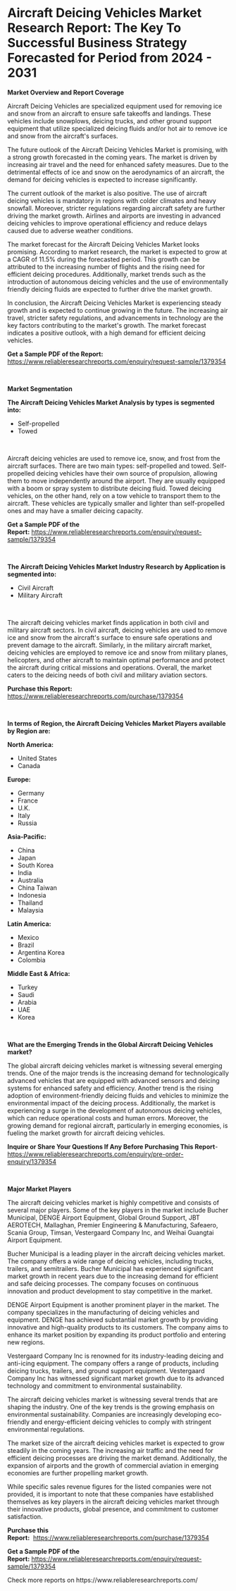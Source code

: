 <p><h1>Aircraft Deicing Vehicles Market Research Report: The Key To Successful Business Strategy Forecasted for Period from 2024 - 2031</h1></p><p><strong>Market Overview and Report Coverage</strong></p>
<p><p>Aircraft Deicing Vehicles are specialized equipment used for removing ice and snow from an aircraft to ensure safe takeoffs and landings. These vehicles include snowplows, deicing trucks, and other ground support equipment that utilize specialized deicing fluids and/or hot air to remove ice and snow from the aircraft's surfaces.</p><p>The future outlook of the Aircraft Deicing Vehicles Market is promising, with a strong growth forecasted in the coming years. The market is driven by increasing air travel and the need for enhanced safety measures. Due to the detrimental effects of ice and snow on the aerodynamics of an aircraft, the demand for deicing vehicles is expected to increase significantly.</p><p>The current outlook of the market is also positive. The use of aircraft deicing vehicles is mandatory in regions with colder climates and heavy snowfall. Moreover, stricter regulations regarding aircraft safety are further driving the market growth. Airlines and airports are investing in advanced deicing vehicles to improve operational efficiency and reduce delays caused due to adverse weather conditions.</p><p>The market forecast for the Aircraft Deicing Vehicles Market looks promising. According to market research, the market is expected to grow at a CAGR of 11.5% during the forecasted period. This growth can be attributed to the increasing number of flights and the rising need for efficient deicing procedures. Additionally, market trends such as the introduction of autonomous deicing vehicles and the use of environmentally friendly deicing fluids are expected to further drive the market growth.</p><p>In conclusion, the Aircraft Deicing Vehicles Market is experiencing steady growth and is expected to continue growing in the future. The increasing air travel, stricter safety regulations, and advancements in technology are the key factors contributing to the market's growth. The market forecast indicates a positive outlook, with a high demand for efficient deicing vehicles.</p></p>
<p><strong>Get a Sample PDF of the Report:</strong> <a href="https://www.reliableresearchreports.com/enquiry/request-sample/1379354">https://www.reliableresearchreports.com/enquiry/request-sample/1379354</a></p>
<p>&nbsp;</p>
<p><strong>Market Segmentation</strong></p>
<p><strong>The Aircraft Deicing Vehicles Market Analysis by types is segmented into:</strong></p>
<p><ul><li>Self-propelled</li><li>Towed</li></ul></p>
<p>&nbsp;</p>
<p><p>Aircraft deicing vehicles are used to remove ice, snow, and frost from the aircraft surfaces. There are two main types: self-propelled and towed. Self-propelled deicing vehicles have their own source of propulsion, allowing them to move independently around the airport. They are usually equipped with a boom or spray system to distribute deicing fluid. Towed deicing vehicles, on the other hand, rely on a tow vehicle to transport them to the aircraft. These vehicles are typically smaller and lighter than self-propelled ones and may have a smaller deicing capacity.</p></p>
<p><strong>Get a Sample PDF of the Report:</strong>&nbsp;<a href="https://www.reliableresearchreports.com/enquiry/request-sample/1379354">https://www.reliableresearchreports.com/enquiry/request-sample/1379354</a></p>
<p>&nbsp;</p>
<p><strong>The Aircraft Deicing Vehicles Market Industry Research by Application is segmented into:</strong></p>
<p><ul><li>Civil Aircraft</li><li>Military Aircraft</li></ul></p>
<p>&nbsp;</p>
<p><p>The aircraft deicing vehicles market finds application in both civil and military aircraft sectors. In civil aircraft, deicing vehicles are used to remove ice and snow from the aircraft's surface to ensure safe operations and prevent damage to the aircraft. Similarly, in the military aircraft market, deicing vehicles are employed to remove ice and snow from military planes, helicopters, and other aircraft to maintain optimal performance and protect the aircraft during critical missions and operations. Overall, the market caters to the deicing needs of both civil and military aviation sectors.</p></p>
<p><strong>Purchase this Report:</strong>&nbsp; <a href="https://www.reliableresearchreports.com/purchase/1379354">https://www.reliableresearchreports.com/purchase/1379354</a></p>
<p>&nbsp;</p>
<p><strong>In terms of Region, the Aircraft Deicing Vehicles Market Players available by Region are:</strong></p>
<p>
    <p> <strong> North America: </strong>
        <ul>
            <li>United States</li>
            <li>Canada</li>
        </ul>
        </p> 
    <p> <strong> Europe: </strong>
        <ul>
            <li>Germany</li>
            <li>France</li>
            <li>U.K.</li>
            <li>Italy</li>
            <li>Russia</li>
        </ul>
        </p> 
    <p> <strong> Asia-Pacific: </strong>
        <ul>
            <li>China</li>
            <li>Japan</li>
            <li>South Korea</li>
            <li>India</li>
            <li>Australia</li>
            <li>China Taiwan</li>
            <li>Indonesia</li>
            <li>Thailand</li>
            <li>Malaysia</li>
        </ul>
        </p> 
    <p> <strong> Latin America: </strong>
        <ul>
            <li>Mexico</li>
            <li>Brazil</li>
            <li>Argentina Korea</li>
            <li>Colombia</li>
        </ul>
        </p> 
    <p> <strong> Middle East & Africa: </strong>
        <ul>
            <li>Turkey</li>
            <li>Saudi</li>
            <li>Arabia</li>
            <li>UAE</li>
            <li>Korea</li>
        </ul>
    </p>
    </p>
<p>&nbsp;</p>
<p><strong>What are the Emerging Trends in the Global Aircraft Deicing Vehicles market?</strong></p>
<p><p>The global aircraft deicing vehicles market is witnessing several emerging trends. One of the major trends is the increasing demand for technologically advanced vehicles that are equipped with advanced sensors and deicing systems for enhanced safety and efficiency. Another trend is the rising adoption of environment-friendly deicing fluids and vehicles to minimize the environmental impact of the deicing process. Additionally, the market is experiencing a surge in the development of autonomous deicing vehicles, which can reduce operational costs and human errors. Moreover, the growing demand for regional aircraft, particularly in emerging economies, is fueling the market growth for aircraft deicing vehicles.</p></p>
<p><strong>Inquire or Share Your Questions If Any Before Purchasing This Report</strong>- <a href="https://www.reliableresearchreports.com/enquiry/pre-order-enquiry/1379354">https://www.reliableresearchreports.com/enquiry/pre-order-enquiry/1379354</a></p>
<p>&nbsp;</p>
<p><strong>Major Market Players</strong></p>
<p><p>The aircraft deicing vehicles market is highly competitive and consists of several major players. Some of the key players in the market include Bucher Municipal, DENGE Airport Equipment, Global Ground Support, JBT AEROTECH, Mallaghan, Premier Engineering & Manufacturing, Safeaero, Scania Group, Timsan, Vestergaard Company Inc, and Weihai Guangtai Airport Equipment.</p><p>Bucher Municipal is a leading player in the aircraft deicing vehicles market. The company offers a wide range of deicing vehicles, including trucks, trailers, and semitrailers. Bucher Municipal has experienced significant market growth in recent years due to the increasing demand for efficient and safe deicing processes. The company focuses on continuous innovation and product development to stay competitive in the market.</p><p>DENGE Airport Equipment is another prominent player in the market. The company specializes in the manufacturing of deicing vehicles and equipment. DENGE has achieved substantial market growth by providing innovative and high-quality products to its customers. The company aims to enhance its market position by expanding its product portfolio and entering new regions.</p><p>Vestergaard Company Inc is renowned for its industry-leading deicing and anti-icing equipment. The company offers a range of products, including deicing trucks, trailers, and ground support equipment. Vestergaard Company Inc has witnessed significant market growth due to its advanced technology and commitment to environmental sustainability.</p><p>The aircraft deicing vehicles market is witnessing several trends that are shaping the industry. One of the key trends is the growing emphasis on environmental sustainability. Companies are increasingly developing eco-friendly and energy-efficient deicing vehicles to comply with stringent environmental regulations.</p><p>The market size of the aircraft deicing vehicles market is expected to grow steadily in the coming years. The increasing air traffic and the need for efficient deicing processes are driving the market demand. Additionally, the expansion of airports and the growth of commercial aviation in emerging economies are further propelling market growth.</p><p>While specific sales revenue figures for the listed companies were not provided, it is important to note that these companies have established themselves as key players in the aircraft deicing vehicles market through their innovative products, global presence, and commitment to customer satisfaction.</p></p>
<p><strong>Purchase this Report:</strong>&nbsp;&nbsp;<a href="https://www.reliableresearchreports.com/purchase/1379354">https://www.reliableresearchreports.com/purchase/1379354</a></p>
<p></p>
<p><strong>Get a Sample PDF of the Report:</strong>&nbsp;<a href="https://www.reliableresearchreports.com/enquiry/request-sample/1379354">https://www.reliableresearchreports.com/enquiry/request-sample/1379354</a></p>
<p>Check more reports on https://www.reliableresearchreports.com/</p>